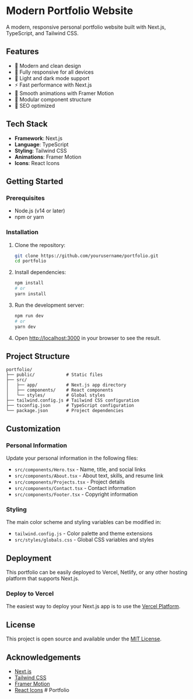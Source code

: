 # Modern Portfolio Website

A modern, responsive personal portfolio website built with Next.js, TypeScript, and Tailwind CSS.

## Features

- 🎨 Modern and clean design
- 📱 Fully responsive for all devices
- 🌙 Light and dark mode support
- ⚡ Fast performance with Next.js
- 🔄 Smooth animations with Framer Motion
- 🧩 Modular component structure
- 🎯 SEO optimized

## Tech Stack

- **Framework**: Next.js
- **Language**: TypeScript
- **Styling**: Tailwind CSS
- **Animations**: Framer Motion
- **Icons**: React Icons

## Getting Started

### Prerequisites

- Node.js (v14 or later)
- npm or yarn

### Installation

1. Clone the repository:
   ```bash
   git clone https://github.com/yourusername/portfolio.git
   cd portfolio
   ```

2. Install dependencies:
   ```bash
   npm install
   # or
   yarn install
   ```

3. Run the development server:
   ```bash
   npm run dev
   # or
   yarn dev
   ```

4. Open [http://localhost:3000](http://localhost:3000) in your browser to see the result.

## Project Structure

```
portfolio/
├── public/            # Static files
├── src/
│   ├── app/           # Next.js app directory
│   ├── components/    # React components
│   └── styles/        # Global styles
├── tailwind.config.js # Tailwind CSS configuration
├── tsconfig.json      # TypeScript configuration
└── package.json       # Project dependencies
```

## Customization

### Personal Information

Update your personal information in the following files:

- `src/components/Hero.tsx` - Name, title, and social links
- `src/components/About.tsx` - About text, skills, and resume link
- `src/components/Projects.tsx` - Project details
- `src/components/Contact.tsx` - Contact information
- `src/components/Footer.tsx` - Copyright information

### Styling

The main color scheme and styling variables can be modified in:

- `tailwind.config.js` - Color palette and theme extensions
- `src/styles/globals.css` - Global CSS variables and styles

## Deployment

This portfolio can be easily deployed to Vercel, Netlify, or any other hosting platform that supports Next.js.

### Deploy to Vercel

The easiest way to deploy your Next.js app is to use the [Vercel Platform](https://vercel.com/new).

## License

This project is open source and available under the [MIT License](LICENSE).

## Acknowledgements

- [Next.js](https://nextjs.org/)
- [Tailwind CSS](https://tailwindcss.com/)
- [Framer Motion](https://www.framer.com/motion/)
- [React Icons](https://react-icons.github.io/react-icons/) # Portfolio
